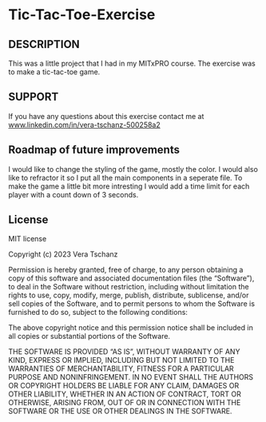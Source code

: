 # Tic-Tac-Toe-Exercise

## DESCRIPTION

This was a little project that I had in my MITxPRO course. The exercise was to make a tic-tac-toe game. 

## SUPPORT

If you have any questions about this exercise contact me at www.linkedin.com/in/vera-tschanz-500258a2

## Roadmap of future improvements 

I would like to change the styling of the game, mostly the color. I would also like to refractor it so I put all the main components in a seperate file. To make the game a little bit more intresting I would add a time limit for each player with a count down of 3 seconds.

## License

MIT license

Copyright (c) 2023 Vera Tschanz

Permission is hereby granted, free of charge, to any person obtaining a copy of this software and associated documentation files (the “Software”), to deal in the Software without restriction, including without limitation the rights to use, copy, modify, merge, publish, distribute, sublicense, and/or sell copies of the Software, and to permit persons to whom the Software is furnished to do so, subject to the following conditions:

The above copyright notice and this permission notice shall be included in all copies or substantial portions of the Software.

THE SOFTWARE IS PROVIDED “AS IS”, WITHOUT WARRANTY OF ANY KIND, EXPRESS OR IMPLIED, INCLUDING BUT NOT LIMITED TO THE WARRANTIES OF MERCHANTABILITY, FITNESS FOR A PARTICULAR PURPOSE AND NONINFRINGEMENT. IN NO EVENT SHALL THE AUTHORS OR COPYRIGHT HOLDERS BE LIABLE FOR ANY CLAIM, DAMAGES OR OTHER LIABILITY, WHETHER IN AN ACTION OF CONTRACT, TORT OR OTHERWISE, ARISING FROM, OUT OF OR IN CONNECTION WITH THE SOFTWARE OR THE USE OR OTHER DEALINGS IN THE SOFTWARE.

